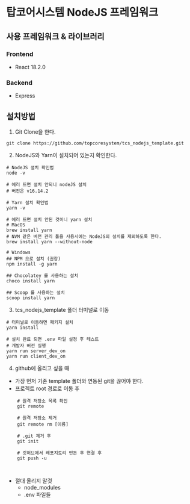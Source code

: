 
# 탑코어시스템 NodeJS 프레임워크

## 사용 프레임워크 & 라이브러리

### Frontend
- React 18.2.0

### Backend
- Express

## 설치방법
1. Git Clone을 한다.
```shell
git clone https://github.com/topcoresystem/tcs_nodejs_template.git
```

2. NodeJS와 Yarn이 설치되어 있는지 확인한다.
```shell
# NodeJS 설치 확인법
node -v

# 에러 뜨면 설치 안되니 nodeJS 설치
# 버전은 v16.14.2

# Yarn 설치 확인법
yarn -v

# 에러 뜨면 설치 안된 것이니 yarn 설치 
# MacOS
brew install yarn
# NVM 같은 버전 관리 툴을 사용시에는 NodeJS의 설치를 제외하도록 한다.
brew install yarn --without-node

# Windows
## NPM 으로 설치 (권장)
npm install -g yarn

## Chocolatey 를 사용하는 설치
choco install yarn

## Scoop 를 사용하는 설치
scoop install yarn
```

3. tcs_nodejs_template 폴더 터미널로 이동
```shell
# 터미널로 이동하면 패키지 설치 
yarn install

# 설치 완료 되면 .env 파일 설정 후 테스트
# 개발자 버전 실행
yarn run server_dev_on
yarn run client_dev_on

```

4. github에 올리고 싶을 때
- 가장 먼저 기존 template 폴더와 연동된 git을 끊어야 한다.
- 프로젝트 root 경로로 이동 후
```shell
    # 원격 저장소 목록 확인
    git remote
    
    # 원격 저장소 제거
    git remote rm [이름]
    
    # .git 제거 후
    git init
    
    # 깃허브에서 레포지토리 만든 후 연결 후 
    git push -u
    
    
```
- 절대 올리지 말것
  - node_modules
  - .env 파일들
